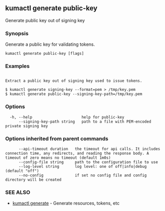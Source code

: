 ## kumactl generate public-key

Generate public key out of signing key

### Synopsis

Generate a public key for validating tokens.

```
kumactl generate public-key [flags]
```

### Examples

```

Extract a public key out of signing key used to issue tokens.

$ kumactl generate signing-key --format=pem > /tmp/key.pem
$ kumactl generate public-key --signing-key-path=/tmp/key.pem

```

### Options

```
  -h, --help                      help for public-key
      --signing-key-path string   path to a file with PEM-encoded private signing key
```

### Options inherited from parent commands

```
      --api-timeout duration   the timeout for api calls. It includes connection time, any redirects, and reading the response body. A timeout of zero means no timeout (default 1m0s)
      --config-file string     path to the configuration file to use
      --log-level string       log level: one of off|info|debug (default "off")
      --no-config              if set no config file and config directory will be created
```

### SEE ALSO

* [kumactl generate](kumactl_generate.md)	 - Generate resources, tokens, etc

